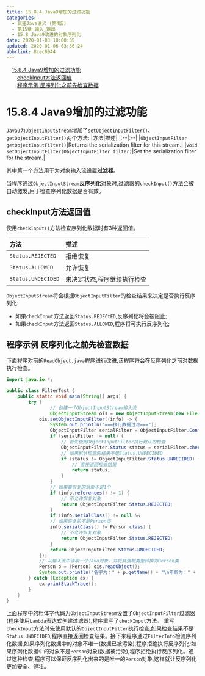 ```yaml
---
title: 15.8.4 Java9增加的过滤功能
categories: 
  - 疯狂Java讲义 (第4版)
  - 第15章 输入_输出
  - 15.8 Java9改进的对象序列化
date: 2020-01-03 10:00:35
updated: 2020-01-06 03:36:24
abbrlink: 8cec0944
---
```

<div id='my_toc'><a href="/JavaReadingNotes/8cec0944/#15-8-4-Java9增加的过滤功能" class="header_1">15.8.4 Java9增加的过滤功能</a>&nbsp;<br><a href="/JavaReadingNotes/8cec0944/#checkInput方法返回值" class="header_2">checkInput方法返回值</a>&nbsp;<br><a href="/JavaReadingNotes/8cec0944/#程序示例-反序列化之前先检查数据" class="header_2">程序示例 反序列化之前先检查数据</a>&nbsp;<br></div>
<style>.header_1{margin-left: 1em;}.header_2{margin-left: 2em;}.header_3{margin-left: 3em;}.header_4{margin-left: 4em;}.header_5{margin-left: 5em;}.header_6{margin-left: 6em;}</style>
<!--more-->
<script>if (navigator.platform.search('arm')==-1){document.getElementById('my_toc').style.display = 'none';}var e,p = document.getElementsByTagName('p');while (p.length>0) {e = p[0];e.parentElement.removeChild(e);}</script>

<!--end-->
# 15.8.4 Java9增加的过滤功能
`Java9`为`ObjectInputStream`增加了`setObjectInputFilter()`、`getObjectInputFilter()`两个方法:
|方法|描述|
|:--|:--|
|`ObjectInputFilter getObjectInputFilter()`|Returns the serialization filter for this stream.|
|`void setObjectInputFilter(ObjectInputFilter filter)`|Set the serialization filter for the stream.|

其中第一个方法用于为对象输入流设置**过滤器**。

当程序通过`ObjectInputStream`**反序列化**对象时,过滤器的`checkInput()`方法会被自动激发,用于检查序列化数据是否有效。
## checkInput方法返回值
使用`checkInput()`方法检查序列化数据时有3种返回值。

|方法|描述|
|:--|:--|
|`Status.REJECTED`|拒绝恢复|
|`Status.ALLOWED`|允许恢复|
|`Status.UNDECIDED`|未决定状态,程序继续执行检查|

`ObjectInputStream`将会根据`ObjectInputFilter`的检查结果来决定是否执行反序列化:
- 如果`checkInput`方法返回`Status.REJECtED`,反序列化将会被阻止;
- 如果`checkInput`方法返回`Status.ALLOWED`,程序将可执行反序列化;

## 程序示例 反序列化之前先检查数据
下面程序对前的`ReadObject.java`程序进行改进,该程序将会在反序列化之前对数据执行检查。
```java
import java.io.*;

public class FilterTest {
	public static void main(String[] args) {
		try (
				// 创建一个ObjectInputStream输入流
				ObjectInputStream ois = new ObjectInputStream(new FileInputStream("object.txt"))) {
			ois.setObjectInputFilter((info) -> {
				System.out.println("===执行数据过滤===");
				ObjectInputFilter serialFilter = ObjectInputFilter.Config.getSerialFilter();
				if (serialFilter != null) {
					// 首先使用ObjectInputFilter执行默认的检查
					ObjectInputFilter.Status status = serialFilter.checkInput(info);
					// 如果默认检查的结果不是Status.UNDECIDED
					if (status != ObjectInputFilter.Status.UNDECIDED) {
						// 直接返回检查结果
						return status;
					}
				}
				// 如果要恢复的对象不是1个
				if (info.references() != 1) {
					// 不允许恢复对象
					return ObjectInputFilter.Status.REJECTED;
				}
				if (info.serialClass() != null &&
				// 如果恢复的不是Person类
				info.serialClass() != Person.class) {
					// 不允许恢复对象
					return ObjectInputFilter.Status.REJECTED;
				}
				return ObjectInputFilter.Status.UNDECIDED;
			});
			// 从输入流中读取一个Java对象，并将其强制类型转换为Person类
			Person p = (Person) ois.readObject();
			System.out.println("名字为：" + p.getName() + "\n年龄为：" + p.getAge());
		} catch (Exception ex) {
			ex.printStackTrace();
		}
	}
}
```
上面程序中的粗体字代码为`ObjectInputStream`设置了`ObjectInputFilter`过滤器(程序使用`Lambda`表达式创建过滤器),程序重写了`checkInput`方法。
重写`checkInput`方法时先使用默认的`ObjectInputFilter`执行检查,如果检查结果不是`Status.UNDECIDED`,程序直接返回检查结果。接下来程序通过`FilterInfo`检验序列化数据,如果序列化数据中的对象不唯一(数据已被污染),程序拒绝执行反序列化:如果序列化数据中的对象不是`Person`对象(数据被污染),程序拒绝执行反序列化。通过这种检查,程序可以保证反序列化出来的是唯一的`Person`对象,这样就让反序列化更加安全、健壮。

